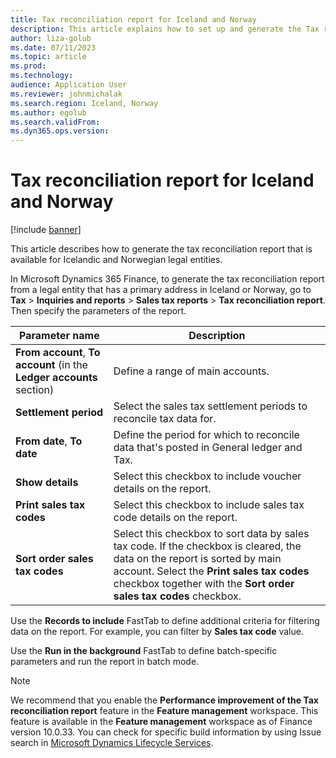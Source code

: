 ```yaml
---
title: Tax reconciliation report for Iceland and Norway
description: This article explains how to set up and generate the Tax reconciliation report for legal entities that have a primary address in Iceland or Norway.
author: liza-golub
ms.date: 07/11/2023
ms.topic: article
ms.prod: 
ms.technology: 
audience: Application User
ms.reviewer: johnmichalak
ms.search.region: Iceland, Norway
ms.author: egolub
ms.search.validFrom: 
ms.dyn365.ops.version: 
---
```


# Tax reconciliation report for Iceland and Norway

[!include [banner](../../includes/banner.md)]

This article describes how to generate the tax reconciliation report that is available for Icelandic and Norwegian legal entities.

In Microsoft Dynamics 365 Finance, to generate the tax reconciliation report from a legal entity that has a primary address in Iceland or Norway, go to **Tax** \> **Inquiries and reports** \> **Sales tax reports** \> **Tax reconciliation report**. Then specify the parameters of the report.

| Parameter name | Description |
|----------------|-------------|
| **From account**, **To account** (in the **Ledger accounts** section) | Define a range of main accounts. |
| **Settlement period** | Select the sales tax settlement periods to reconcile tax data for. |
| **From date**, **To date** | Define the period for which to reconcile data that's posted in General ledger and Tax. |
| **Show details** | Select this checkbox to include voucher details on the report. |
| **Print sales tax codes** | Select this checkbox to include sales tax code details on the report. |
| **Sort order sales tax codes** | Select this checkbox to sort data by sales tax code. If the checkbox is cleared, the data on the report is sorted by main account. Select the **Print sales tax codes** checkbox together with the **Sort order sales tax codes** checkbox. |

Use the **Records to include** FastTab to define additional criteria for filtering data on the report. For example, you can filter by **Sales tax code** value.

Use the **Run in the background** FastTab to define batch-specific parameters and run the report in batch mode.

> [!NOTE]
> We recommend that you enable the **Performance improvement of the Tax reconciliation report** feature in the **Feature management** workspace. This feature is available in the **Feature management** workspace as of Finance version 10.0.33. You can check for specific build information by using Issue search in [Microsoft Dynamics Lifecycle Services](https://lcs.dynamics.com/).
